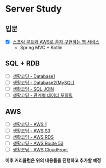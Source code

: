# Server Study

## 입문

- [x] [스프링 부트와 AWS로 혼자 구현하는 웹 서비스](https://github.com/jojoldu/freelec-springboot2-webservice)
    - Spring MVC + Kotlin

## SQL + RDB

- [ ] [생활코딩 - Database1](https://youtube.com/playlist?list=PLuHgQVnccGMBe0848t2_ZUgFNJdanOA_I)
- [ ] [생활코딩 - Database2(MySQL)](https://youtube.com/playlist?list=PLuHgQVnccGMCgrP_9HL3dAcvdt8qOZxjW)
- [ ] [생활코딩 - SQL JOIN](https://youtube.com/playlist?list=PLuHgQVnccGMAG1O1BRZCT3wkD_aPmPylq)
- [ ] [생활코딩 - 관계형 데이터 모델링](https://youtube.com/playlist?list=PLuHgQVnccGMDF6rHsY9qMuJMd295Yk4sa)

## AWS

- [ ] [생활코딩 - AWS 1](https://youtube.com/playlist?list=PLuHgQVnccGMDNWIEgnXjaZ3jgbIo5zQGi)
- [ ] [생활코딩 - AWS S3](https://youtube.com/playlist?list=PLuHgQVnccGMCFHj64mNZxlbeNWOYUpua4)
- [ ] [생활코딩 - AWS RDS](https://youtube.com/playlist?list=PLuHgQVnccGMBtHZf9Nt1SSlANoRi5cbOw)
- [ ] [생활코딩 - AWS Route 53](https://youtube.com/playlist?list=PLuHgQVnccGMCas8a4f0uIg5X4uERoG6gb)
- [ ] [생활코딩 - AWS CloudFront](https://youtube.com/playlist?list=PLuHgQVnccGMDMQ1my6bVT-BPoo0LvnQMa)

**이후 커리큘럼은 위의 내용들을 진행하고 추가할 예정**
